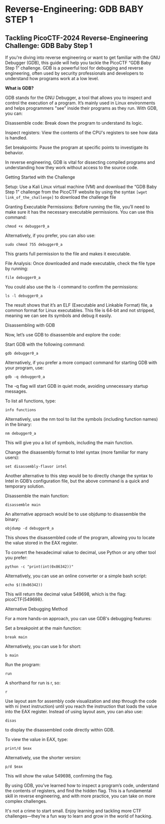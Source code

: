 <h1><b>Reverse-Engineering: GDB BABY STEP 1</b></h1>
<h2>Tackling PicoCTF-2024 Reverse-Engineering Challenge: GDB Baby Step 1</h2>

If you're diving into reverse engineering or want to get familiar with the GNU Debugger (GDB), this guide will help you tackle the PicoCTF “GDB Baby Step 1” challenge. GDB is a powerful tool for debugging and reverse engineering, often used by security professionals and developers to understand how programs work at a low level.

<b>What is GDB?</b>

GDB stands for the GNU Debugger, a tool that allows you to inspect and control the execution of a program. It’s mainly used in Linux environments and helps programmers "see" inside their programs as they run. With GDB, you can:

Disassemble code: Break down the program to understand its logic.

Inspect registers: View the contents of the CPU's registers to see how data is handled.

Set breakpoints: Pause the program at specific points to investigate its behavior.


In reverse engineering, GDB is vital for dissecting compiled programs and understanding how they work without access to the source code.

Getting Started with the Challenge

 Setup: Use a Kali Linux virtual machine (VM) and download the “GDB Baby Step 1” challenge from the PicoCTF website by using the syntax
```[wget link_of_the_challenge]``` to download the challenge file


 Granting Executable Permissions: Before running the file, you’ll need to make sure it has the necessary executable permissions. You can use this command:

```chmod +x debugger0_a```

Alternatively, if you prefer, you can also use:

```sudo chmod 755 debugger0_a```

This grants full permission to the file and makes it executable.


File Analysis: Once downloaded and made executable, check the file type by running:

```file debugger0_a```

You could also use the ls -l command to confirm the permissions:

```ls -l debugger0_a```

The result shows that it’s an ELF (Executable and Linkable Format) file, a common format for Linux executables. This file is 64-bit and not stripped, meaning we can see its symbols and debug it easily.



Disassembling with GDB

Now, let’s use GDB to disassemble and explore the code:

Start GDB with the following command:

```gdb debugger0_a```

Alternatively, if you prefer a more compact command for starting GDB with your program, use:

```gdb -q debugger0_a```

The -q flag will start GDB in quiet mode, avoiding unnecessary startup messages.


To list all functions, type:

```info functions```

Alternatively, use the nm tool to list the symbols (including function names) in the binary:

```nm debugger0_a```

This will give you a list of symbols, including the main function.


Change the disassembly format to Intel syntax (more familiar for many users):

```set disassembly-flavor intel```

Another alternative to this step would be to directly change the syntax to Intel in GDB’s configuration file, but the above command is a quick and temporary solution.

Disassemble the main function:

```disassemble main```

An alternative approach would be to use objdump to disassemble the binary:

```objdump -d debugger0_a```

This shows the disassembled code of the program, allowing you to locate the value stored in the EAX register.


To convert the hexadecimal value to decimal, use Python or any other tool you prefer:

```python -c "print(int(0x86342))"```

Alternatively, you can use an online converter or a simple bash script:

```echo $((0x86342))```

This will return the decimal value 549698, which is the flag: picoCTF{549698}.



Alternative Debugging Method

For a more hands-on approach, you can use GDB's debugging features:

Set a breakpoint at the main function:

```break main```

Alternatively, you can use b for short:

```b main```


Run the program:

```run```

A shorthand for run is r, so:

```r```


Use layout asm for assembly code visualization and step through the code with ni (next instruction) until you reach the instruction that loads the value into the EAX register. Instead of using layout asm, you can also use:

```disas```

to display the disassembled code directly within GDB.


To view the value in EAX, type:

```print/d $eax```

Alternatively, use the shorter version:

```p/d $eax```

This will show the value 549698, confirming the flag.




By using GDB, you’ve learned how to inspect a program’s code, understand the contents of registers, and find the hidden flag. This is a fundamental skill in reverse engineering, and with more practice, you can take on more complex challenges.

It's not a crime to start small. Enjoy learning and tackling more CTF challenges—they’re a fun way to learn and grow in the world of hacking.


